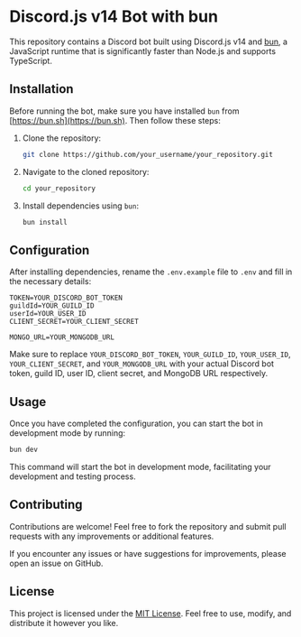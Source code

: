# Discord.js v14 Bot with bun

This repository contains a Discord bot built using Discord.js v14 and [bun](https://bun.sh), a JavaScript runtime that is significantly faster than Node.js and supports TypeScript.

## Installation

Before running the bot, make sure you have installed `bun` from [https://bun.sh](https://bun.sh). Then follow these steps:

1. Clone the repository:

   ```bash
   git clone https://github.com/your_username/your_repository.git
   ```

2. Navigate to the cloned repository:

   ```bash
   cd your_repository
   ```

3. Install dependencies using `bun`:
   ```bash
   bun install
   ```

## Configuration

After installing dependencies, rename the `.env.example` file to `.env` and fill in the necessary details:

```plaintext
TOKEN=YOUR_DISCORD_BOT_TOKEN
guildId=YOUR_GUILD_ID
userId=YOUR_USER_ID
CLIENT_SECRET=YOUR_CLIENT_SECRET

MONGO_URL=YOUR_MONGODB_URL
```

Make sure to replace `YOUR_DISCORD_BOT_TOKEN`, `YOUR_GUILD_ID`, `YOUR_USER_ID`, `YOUR_CLIENT_SECRET`, and `YOUR_MONGODB_URL` with your actual Discord bot token, guild ID, user ID, client secret, and MongoDB URL respectively.

## Usage

Once you have completed the configuration, you can start the bot in development mode by running:

```bash
bun dev
```

This command will start the bot in development mode, facilitating your development and testing process.

## Contributing

Contributions are welcome! Feel free to fork the repository and submit pull requests with any improvements or additional features.

If you encounter any issues or have suggestions for improvements, please open an issue on GitHub.

## License

This project is licensed under the [MIT License](LICENSE). Feel free to use, modify, and distribute it however you like.
